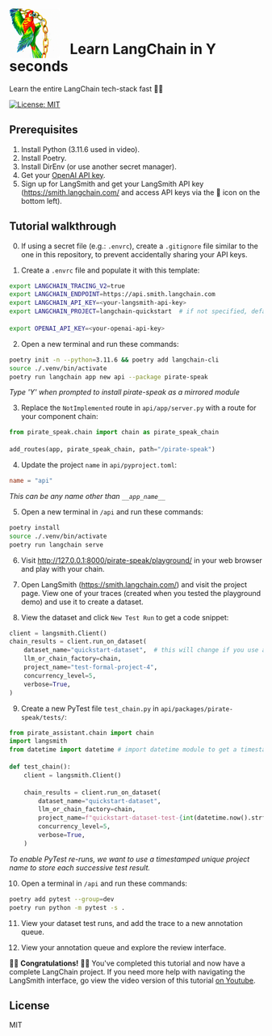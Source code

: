 # <img src="https://raw.githubusercontent.com/Cutwell/langchain-in-Y-seconds/main/langchain-in-y-seconds.png" style="width:100px;padding-right:20px;margin-bottom:-8px;">Learn LangChain in Y seconds
 Learn the entire LangChain tech-stack fast 🏃‍♀️

[![License: MIT](https://img.shields.io/badge/License-MIT-yellow.svg)](https://opensource.org/licenses/MIT)

## Prerequisites

1. Install Python (3.11.6 used in video).
2. Install Poetry.
3. Install DirEnv (or use another secret manager).
4. Get your [OpenAI API key](https://platform.openai.com/api-keys).
5. Sign up for LangSmith and get your LangSmith API key (https://smith.langchain.com/ and access API keys via the 🔑 icon on the bottom left).

## Tutorial walkthrough

0. If using a secret file (e.g.: `.envrc`), create a `.gitignore` file similar to the one in this repository, to prevent accidentally sharing your API keys.

1. Create a `.envrc` file and populate it with this template:

```bash
export LANGCHAIN_TRACING_V2=true
export LANGCHAIN_ENDPOINT=https://api.smith.langchain.com
export LANGCHAIN_API_KEY=<your-langsmith-api-key>
export LANGCHAIN_PROJECT=langchain-quickstart  # if not specified, defaults to "default"

export OPENAI_API_KEY=<your-openai-api-key>
```

2. Open a new terminal and run these commands:

```bash
poetry init -n --python=3.11.6 && poetry add langchain-cli
source ./.venv/bin/activate
poetry run langchain app new api --package pirate-speak
```

_Type 'Y' when prompted to install pirate-speak as a mirrored module_

3. Replace the `NotImplemented` route in `api/app/server.py` with a route for your component chain:

```python
from pirate_speak.chain import chain as pirate_speak_chain

add_routes(app, pirate_speak_chain, path="/pirate-speak")
```

4. Update the project `name` in `api/pyproject.toml`:
```toml
name = "api"
```

_This can be any name other than `__app_name__`_

5. Open a new terminal in `/api` and run these commands:

```bash
poetry install
source ./.venv/bin/activate
poetry run langchain serve
```

6. Visit http://127.0.0.1:8000/pirate-speak/playground/ in your web browser and play with your chain.

7. Open LangSmith (https://smith.langchain.com/) and visit the project page. View one of your traces (created when you tested the playground demo) and use it to create a dataset.

8. View the dataset and click `New Test Run` to get a code snippet:

```python
client = langsmith.Client()
chain_results = client.run_on_dataset(
	dataset_name="quickstart-dataset",	# this will change if you use a different dataset name.
	llm_or_chain_factory=chain,
	project_name="test-formal-project-4",
	concurrency_level=5,
	verbose=True,
)
```

9. Create a new PyTest file `test_chain.py` in `api/packages/pirate-speak/tests/`:

```python
from pirate_assistant.chain import chain
import langsmith
from datetime import datetime # import datetime module to get a timestamp

def test_chain():
	client = langsmith.Client()

	chain_results = client.run_on_dataset(
		dataset_name="quickstart-dataset",
		llm_or_chain_factory=chain,
		project_name=f"quickstart-dataset-test-{int(datetime.now().strftime('%Y%m%d%H%M%S'))}", # use a timestamped unique project name each re-run
		concurrency_level=5,
		verbose=True,
	)
```

_To enable PyTest re-runs, we want to use a timestamped unique project name to store each successive test result._

10. Open a terminal in `/api` and run these commands:

```bash
poetry add pytest --group=dev
poetry run python -m pytest -s .
```

11. View your dataset test runs, and add the trace to a new annotation queue.

12. View your annotation queue and explore the review interface.

🎉🎉 **Congratulations!** 🎉🎉
You've completed this tutorial and now have a complete LangChain project. If you need more help with navigating the LangSmith interface, go view the video version of this tutorial [on Youtube](https://youtu.be/AkYYYNjzGcA).

## License

MIT

